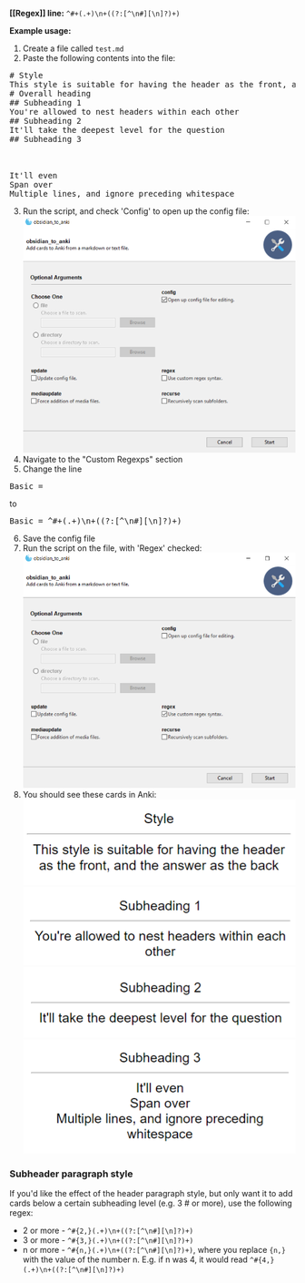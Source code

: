 **[[Regex]] line:** `^#+(.+)\n+((?:[^\n#][\n]?)+)`

**Example usage:**
1. Create a file called `test.md`
2. Paste the following contents into the file:

<pre>
# Style  
This style is suitable for having the header as the front, and the answer as the back
# Overall heading
## Subheading 1
You're allowed to nest headers within each other
## Subheading 2
It'll take the deepest level for the question
## Subheading 3
   
   
   
It'll even
Span over
Multiple lines, and ignore preceding whitespace
</pre>
3. Run the script, and check 'Config' to open up the config file:  
![GUI](Images/GUI_config.png)
4. Navigate to the "Custom Regexps" section
5. Change the line
<pre>
Basic =
</pre>
to  
<pre>
Basic = ^#+(.+)\n+((?:[^\n#][\n]?)+)
</pre>
6. Save the config file
7. Run the script on the file, with 'Regex' checked:  
![GUI](Images/GUI_regex.png)
8. You should see these cards in Anki:  
![header_1](Images/Header_1.png)  
![header_2](Images/Header_2.png)  
![header_3](Images/Header_3.png)  
![header_4](Images/Header_4.png)  

### Subheader paragraph style

If you'd like the effect of the header paragraph style, but only want it to add cards below a certain subheading level (e.g. 3 # or more), use the following regex:

* 2 or more - `^#{2,}(.+)\n+((?:[^\n#][\n]?)+)`
* 3 or more - `^#{3,}(.+)\n+((?:[^\n#][\n]?)+)`
* n or more - `^#{n,}(.+)\n+((?:[^\n#][\n]?)+)`, where you replace `{n,}` with the value of the number n. E.g. if n was 4, it would read `^#{4,}(.+)\n+((?:[^\n#][\n]?)+)`
